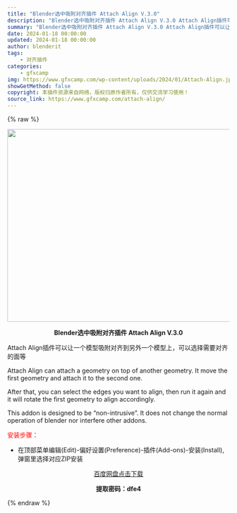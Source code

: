 ```yaml
---
title: "Blender选中吸附对齐插件 Attach Align V.3.0"
description: "Blender选中吸附对齐插件 Attach Align V.3.0 Attach Align插件可以让一个模型吸附对齐到另外一个模型上，可以选择需要对齐的面等 Attach Align can at..."
summary: "Blender选中吸附对齐插件 Attach Align V.3.0 Attach Align插件可以让一个模型吸附对齐到另外一个模型上，可以选择需要对齐的面等 Attach Align can at..."
date: 2024-01-18 00:00:00
updated: 2024-01-18 00:00:00
author: blenderit
tags: 
    - 对齐插件
categories:
    - gfxcamp
img: https://www.gfxcamp.com/wp-content/uploads/2024/01/Attach-Align.jpg
showGetMethod: false
copyright: 本插件资源来自网络，版权归原作者所有，仅供交流学习使用！
source_link: https://www.gfxcamp.com/attach-align/
---
```


{% raw %}
<div><p><img decoding="async" class="aligncenter size-full wp-image-117890" src="https://www.gfxcamp.com/wp-content/uploads/2024/01/Attach-Align.jpg" data-src="https://www.gfxcamp.com/wp-content/uploads/2024/01/Attach-Align.jpg" alt="" width="640" height="437" data-srcset="https://www.gfxcamp.com/wp-content/uploads/2024/01/Attach-Align.jpg 640w, https://www.gfxcamp.com/wp-content/uploads/2024/01/Attach-Align-150x102.jpg 150w" data-sizes="(max-width: 640px) 100vw, 640px"></p><p style="text-align: center;"><strong>Blender选中吸附对齐插件 Attach Align V.3.0</strong></p><p data-pm-slice="1 1 []">Attach Align插件可以让一个模型吸附对齐到另外一个模型上，可以选择需要对齐的面等</p><p data-pm-slice="1 1 []">Attach Align can attach a geometry on top of another geometry. It move the first geometry and attach it to the second one.</p><p>After that, you can select the edges you want to align, then run it again and it will rotate the first geometry to align accordingly.</p><p>This addon is designed to be “non-intrusive”. It does not change the normal operation of blender nor interfere other addons.</p><p><span style="color: #ff0000;">安装步骤：</span></p><ul>
<li>在顶部菜单编辑(Edit)-偏好设置(Preference)-插件(Add-ons)-安装(Install),弹窗里选择对应ZIP安装</li>
</ul><p style="text-align: center;"><a class="maxbutton-3 maxbutton maxbutton-baidu" target="_blank" rel="noopener" href="https://pan.baidu.com/s/1gVfAuXgYc74BREV0riGqlA?pwd=dfe4"><span class="mb-text">百度网盘点击下载</span></a></p><p style="text-align: center;"><strong>提取密码：dfe4</strong></p></div>
<div style="display: none">gfxcamp</div>
{% endraw %}